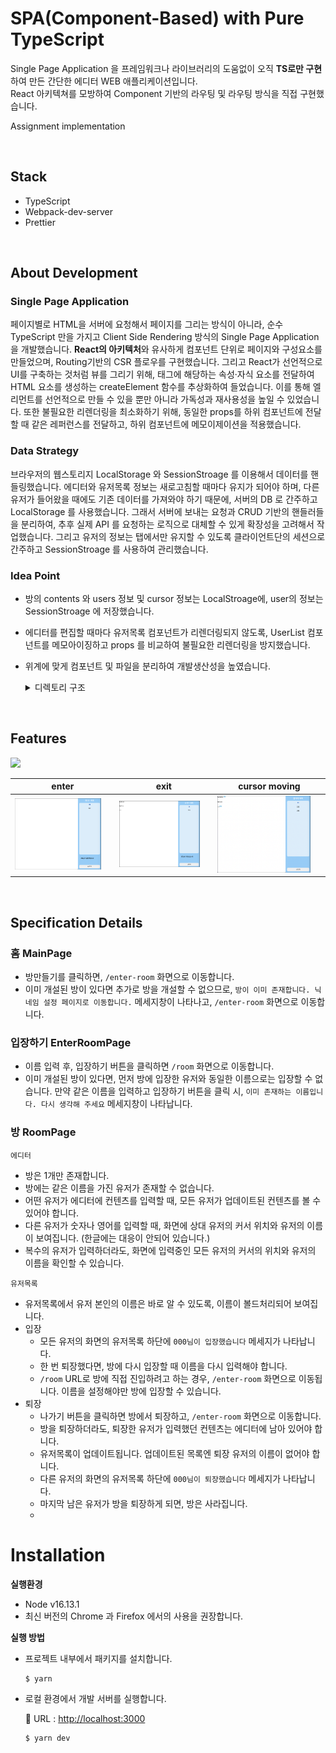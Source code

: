 # SPA(Component-Based) with Pure TypeScript
Single Page Application 을 프레임워크나 라이브러리의 도움없이 오직 **TS로만 구현**하여 만든 간단한 에디터 WEB 애플리케이션입니다.<br />
React 아키텍쳐를 모방하여 Component 기반의 라우팅 및 라우팅 방식을 직접 구현했습니다.

Assignment implementation

<br />

## Stack
- TypeScript
- Webpack-dev-server
- Prettier

<br />

## **About Development**
### **Single Page Application**
페이지별로 HTML을 서버에 요청해서 페이지를 그리는 방식이 아니라, 순수 TypeScript 만을 가지고 Client Side Rendering 방식의 Single Page Application을 개발했습니다. **React의 아키텍처**와 유사하게 컴포넌트 단위로 페이지와 구성요소를 만들었으며, Routing기반의 CSR 플로우를 구현했습니다. 그리고 React가 선언적으로 UI를 구축하는 것처럼 뷰를 그리기 위해, 태그에 해당하는 속성·자식 요소를 전달하여 HTML 요소를 생성하는 createElement 함수를 추상화하여 들었습니다. 이를 통해 엘리먼트를 선언적으로 만들 수 있을 뿐만 아니라 가독성과 재사용성을 높일 수 있었습니다. 또한 불필요한 리렌더링을 최소화하기 위해, 동일한 props를 하위 컴포넌트에 전달할 때 같은 레퍼런스를 전달하고, 하위 컴포넌트에 메모이제이션을 적용했습니다.

### **Data Strategy**
브라우저의 웹스토리지 LocalStorage 와 SessionStroage 를 이용해서 데이터를 핸들링했습니다. 
에디터와 유저목록 정보는 새로고침할 때마다 유지가 되어야 하며, 다른 유저가 들어왔을 때에도 기존 데이터를 가져와야 하기 때문에, 서버의 DB 로 간주하고 LocalStorage 를 사용했습니다. 그래서 서버에 보내는 요청과 CRUD 기반의 핸들러들을 분리하여, 추후 실제 API 를 요청하는 로직으로 대체할 수 있게 확장성을 고려해서 작업했습니다. 그리고 유저의 정보는 탭에서만 유지할 수 있도록 클라이언트단의 세션으로 간주하고 SessionStroage 를 사용하여 관리했습니다. 

### Idea Point
- 방의 contents 와 users 정보 및 cursor 정보는 LocalStroage에, user의 정보는 SessionStroage 에 저장했습니다.
- 에디터를 편집할 때마다 유저목록  컴포넌트가 리렌더링되지 않도록, UserList 컴포넌트를 메모아이징하고 props 를 비교하여 불필요한 리렌더링을 방지했습니다.
- 위계에 맞게 컴포넌트 및 파일을 분리하여 개발생산성을 높였습니다.
  <details>
    <summary>디렉토리 구조</summary>
      
        src
         ┣ **api**
         ┃ ┣ handlers
         ┃ ┃ ┣ editor.ts
         ┃ ┃ ┣ room.ts
         ┃ ┃ ┗ user.ts
         ┃ ┗ storages
         ┃ ┃ ┣ client.ts
         ┃ ┃ ┣ server.ts
         ┃ ┃ ┗ stroageKey.ts
         ┃ **components**
         ┃ ┗ Room
         ┃ ┃ ┣ Editor.ts
         ┃ ┃ ┗ UserList.ts
         ┣ **pages**
         ┃ ┣ EnterRoom.ts
         ┃ ┣ Main.ts
         ┃ ┣ NotFound.ts
         ┃ ┗ Room.ts
         ┣ **types**
         ┃ ┗ index.ts
         ┣ **utils**
         ┃ ┣ createElement.ts
         ┃ ┣ createRoot.ts
         ┃ ┣ isPropsEqual.ts
         ┃ ┣ navigate.ts
         ┃ ┗ parse.ts
         ┣ **app.ts**
         ┣ **index.ts**
         ┗ **style.css**
 
  </details>
  


<br />

## Features
<img width="800" src="asset/mov.gif" />

|enter|exit|cursor moving|
|---|---|---|
|<div><img src="asset/in.png" width="90%" /></div>|<div><img src="asset/out.png" width="90%" /></div>|<div><img src="asset/edit.png" width="90%" /></div>|


<br />

## Specification Details

### 홈 MainPage
- 방만들기를 클릭하면, `/enter-room` 화면으로 이동합니다.
- 이미 개설된 방이 있다면 추가로 방을 개설할 수 없으므로, `방이 이미 존재합니다. 닉네임 설정 페이지로 이동합니다.` 메세지창이 나타나고, `/enter-room` 화면으로 이동합니다.

### 입장하기 EnterRoomPage
- 이름 입력 후, 입장하기 버튼을 클릭하면 `/room` 화면으로 이동합니다.
- 이미 개설된 방이 있다면, 먼저 방에 입장한 유저와 동일한 이름으로는 입장할 수 없습니다. 만약 같은 이름을 입력하고 입장하기 버튼을 클릭 시, `이미 존재하는 이름입니다. 다시 생각해 주세요` 메세지창이 나타납니다.

### 방 RoomPage
`에디터`

- 방은 1개만 존재합니다.
- 방에는 같은 이름을 가진 유저가 존재할 수 없습니다.
- 어떤 유저가 에디터에 컨텐츠를 입력할 때, 모든 유저가 업데이트된 컨텐츠를 볼 수 있어야 합니다.
- 다른 유저가 숫자나 영어를 입력할 때, 화면에 상대 유저의 커서 위치와 유저의 이름이 보여집니다. 
(한글에는 대응이 안되어 있습니다.)
- 복수의 유저가 입력하더라도, 화면에 입력중인 모든 유저의 커서의 위치와 유저의 이름을 확인할 수 있습니다.

`유저목록`

- 유저목록에서 유저 본인의 이름은 바로 알 수 있도록, 이름이 볼드처리되어 보여집니다.
- 입장
    - 모든 유저의 화면의 유저목록 하단에 `000님이 입장했습니다` 메세지가 나타납니다.
    - 한 번 퇴장했다면, 방에 다시 입장할 때 이름을 다시 입력해야 합니다.
    - `/room` URL로 방에 직접 진입하려고 하는 경우, `/enter-room` 화면으로 이동됩니다. 
    이름을 설정해야만 방에 입장할 수 있습니다.
- 퇴장
    - 나가기 버튼을 클릭하면 방에서 퇴장하고, `/enter-room` 화면으로 이동합니다.
    - 방을 퇴장하더라도, 퇴장한 유저가 입력했던 컨텐츠는 에디터에 남아 있어야 합니다.
    - 유저목록이 업데이트됩니다. 업데이트된 목록엔 퇴장 유저의 이름이 없어야 합니다.
    - 다른 유저의 화면의 유저목록 하단에 `000님이 퇴장했습니다` 메세지가 나타납니다.
    - 마지막 남은 유저가 방을 퇴장하게 되면, 방은 사라집니다.
    - 
    </detail>




# Installation


**실행환경**

- Node v16.13.1
- 최신 버전의 Chrome 과 Firefox 에서의 사용을 권장합니다.

**실행 방법**

- 프로젝트 내부에서 패키지를 설치합니다.
    
    ```
    $ yarn
    ```
    
- 로컬 환경에서 개발 서버를 실행합니다.
    
    🔗 URL : [http://localhost:3000](http://localhost:3000/)
    
    ```
    $ yarn dev
    ```
    
<br />
 


